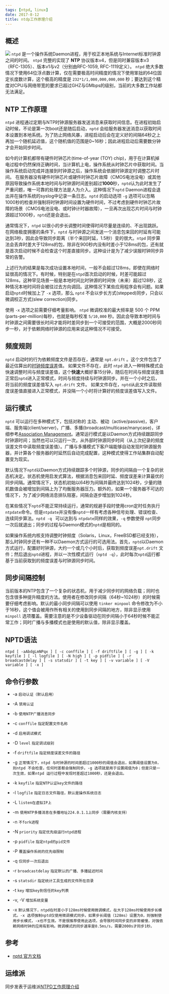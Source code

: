 ```yaml
---
tags: [ntpd, linux]
date: 2017-8-12
title: ntdp工作原理介绍
---
```


## 概述
![](/images/ntp.png)
```ntpd``` 是一个操作系统Daemon进程，用于校正本地系统与Internet标准时钟源之间的时间。
```ntpd``` 完整的实现了 **NTP** 协议版本v4，但是同时兼容版本v3（RFC-1305）、版本v1与v2（分别由RFC-1059, RFC-1119定义）。
```ntpd``` 绝大多数情况下使用64位浮点数计算，仅在需要极高时间精度的情况下使用笨拙的64位固定长度数计算，这个极高的精度是 ```232*1/1,000,000,000,000``` 秒；要达到这个精度对CPU与网络带宽的要求已超过GHZ与GMbps的级别，当前的大多数工作站都无法满足。

## NTP 工作原理
```ntpd``` 进程通过定期与NTP时钟源服务器发送消息来获取时间信息。在进程初始启动时候，不论是第一次boot还是随后启动，```nptd``` 会给服务器发送消息以获取时间本设置到本地系统。为了防止网络风暴，进程启动后会在定义好的间隔64秒之上再加一个随机延迟值，这个随机值的范围是0~16秒；因此进程启动后需要数分钟才会开始同步时间。

如今的计算机都带有硬件时钟芯片(time-of-year (TOY) chip)，用于在计算机掉电过程中仍然保持正确时间，当计算机上电，操作系统从时钟芯片中获取时间。当操作系统启动完成并连接到时钟源之后，操作系统会依据时钟源定时调整芯片时间。
在服务器没有硬件时钟芯片或硬件时钟芯片故障（CMOS电池没电）或其他原因导致操作系统本地时间与时钟源时间差别超过**1000**秒，```nptd```认为此时发生了严重问题，唯一可靠的处理方法是人为介入。这种情况下```nptd``` Daemon进程会退出并在操作系统的syslog中记录一条日志。```nptd``` 的启动选项 ```-g``` 选项可以忽略1000秒的检查并强制将时钟源时间设置为硬件时间，不过考虑到硬件时钟芯片故障的场景（CMOS电池没电、或时钟计时器故障），一旦再次出现芯片时间与时钟源超过1000秒，```nptd```还是会退出。

通常情况下，```ntpd``` 以很小的步长调整时间使得时间尽量是连续的、不出现跳跃。在网络极度拥塞的条件下，```nptd``` 与时钟源之间发送一个消息包来回的时延有可能达到3秒，因此会导致同步距离（半个来回时延，1.5秒）变的很大。```ntpd``` 同步算法会丢弃时差大于128ms的包，除非在900秒内没有时差小于128ms的包，还有就是首次启动时候不会检查这个时差直接同步。这种设计是为了减少误报时钟同步异常的告警。

上述行为的结果是每次成功设置本地时间，一般不会超过128ms，即使在网络时延很高的情况下。有时候，特别是在```ntpd```首次启动的时候，时差可能超过128ms，这种罕见场景一般是本地时间比时钟源的时间快（未来）超过128秒，这种情况本地时间将会被往过去方向调回。这种情况下某些应用程序会有问题。如果启动```nptd```时候加上了 ```-x``` 选项，那么 ```nptd``` 不会以步长方式(stepped)同步，只会以微调校正方式(slew correction)同步。

使用 ```-x``` 选项之前需要仔细考量影响。 ```ntpd``` 微调校准的最大频率是 500 个 PPM (parts-per-million)每秒，也就是每秒校准 ```5/10,000``` 秒。因此会导致本地时间与时钟源之间需要很长时间才能将时差同步到一个可接受的范围，大概是2000秒同步一秒，对于依赖网络时钟源的应用来说这种情况不可接受。

## 频度规则
```nptd``` 启动时的行为依赖频度文件是否存在，通常是 ```npt.drift``` 。这个文件包含了最近估算出的[时钟频度误差](http://www.ntp.org/ntpfaq/NTP-s-sw-clocks-quality.htm)值。
如果文件不存在，此时 ```ntpd``` 进入一种特殊模式会快速调整时间与频度误差值，这个**快速**大概好事15分钟，随后在时间与频度误差值正常后```nptd```进入正常模式，时间与频度持续与时钟源同步。并在一个小时之后，将当前的频度误差值写入 ```npt.drift``` 文件。
如果文件存在，```nptd```从此文件读取频度误差值直接进入正常模式，并没隔一个小时将计算好的频度误差值写入文件。

## 运行模式
```nptd``` 可以运行在多种模式下，包括对称的 主动、被动（active/passive)，客户端、服务端(client/server)，广播、多播(broadcast/multicase/manycase)，详细参考[Association Management](http://doc.ntp.org/4.1.0/assoc.htm)。通常运行模式是以Daemon方式持续跟踪同步时钟源时间；当然也可以只运行一次，从外部时钟源同步时间（从上次纪录的频度误差文件中读取频度误差值）。广播与多播模式下客户端能够自动发现时钟源服务器，并计算各个服务器的时延然后自动完成配置，这种模式使得工作站集群自动配置变为现实。

默认情况下```nptd```以Daemon方式持续跟踪多个时钟源，同步的间隔由一个复杂的状态机决定。状态机使用启发式算法，根据消息包来回时延、频度误差来计算最优的同步间隔。通常情况下，状态机初始以64秒为间隔并最终达到1024秒，少量的随机数值会被增加到间隔上为了均衡服务器压力。额外的，如果一个服务器不可达的情况下，为了减少网络消息排队阻塞，间隔会逐步增加到1024秒。

在某些情况下```nptd```不能正常持续运行，通常的规避手段时使用cron定时任务执行```ntpdate```命令。但是```ntpdate```并没有像```nptd```一样有考虑各种信号处理、错误检查、连续同步算法。```nptd -q ``` 可以达到与 ```ntpdate```同样的效果，```-q``` 参数使得 ```npt```同步一次后就退出；同步的过程与Daemon模式的```nptd```是相同的。

如果操作系统内核支持调整时钟频度（Solaris，Linux，FreeBSD都已经支持），那么时钟同步还有一种不以Daemon方式运行的可选用法。首先，```nptd```以Daemon方式运行，配置好时钟源，大约一个或几个小时后，获取到频度误差```npt.drift``` 文件；然后退出```nptd```进程，并以一次性模式运行（```nptd -q```），此时每次```nptd```运行都基于当前获取到的频度误差与时钟源同步时间。

## 同步间隔控制
当前版本的NTP包含了一个复杂的状态机，用于减少同步时的网络负载；同时也包含很多种提升精度的方法。使用者在修改同步间隔（64秒~1024秒）的时候需要仔细考虑影响。默认的最小同步间隔可以使用 ```tinker minpool``` 命令修改为不小于16秒，这个值会被用作所有相关的使用到同步间隔的地方，除非显示使用```minpoll``` 选项覆盖。需要注意的是不少设备驱动在同步间隔小于64秒时候不能正常工作；同时广播与多播模式也是使用的默认值，除非显示覆盖。

## NPTD语法
```
ntpd [ -aAbdgLmNPqx ] [ -c conffile ] [ -f driftfile ] [ -g ] [ -k keyfile ] [ -l logfile ] [ -N high ] [ -p pidfile ] [ -r broadcastdelay ] [ -s statsdir ] [ -t key ] [ -v variable ] [ -V variable ] [ -x ]
```

## 命令行参数
- -a 
```启动认证（默认启用）```

- -A
```禁用认证```

- -b
```使用NTP广播消息同步```

- -c ```conffile```
```指定配置文件名称```

- -d
```启用调试模式```

- -D ```level```
```指定调试级别```

- -f ```driftfile```
```指定频度误差文件的路径```

- -g
```正常情况下，ntpd 与时钟源的时间差超过1000秒的阈值会退出，如果阈值设置为0，则ntpd 不会检查，任何时差都会强制同步。-g 选项就是用于设置阈值为0；但是只是一次生效，如果ntpd 运行过程中发现时差超过1000秒，还是会退出。```

- -k ```keyfile```
```指定NTP认证key文件的路径```

- -l ```logfile```
```指定日志文件路径，默认是操作系统日志```

- -L
```listen在虚拟IP上```

- -m
```使用NTP多播消息在多播地址224.0.1.1上同步（需要内核支持）```

- -n
```不fork进程```

- -N ```priority```
```指定优先级运行ntpd进程```

- -p ```pidfile```
```指定ntpd的pid文件```

- -P
```覆盖操作系统的优先级限制```

- -q
```仅同步一次后退出```

- -r ```broadcastdelay```
```指定默认的广播、多播延迟时间```

- -s ```statsdir```
```指定统计工具生成的文件所在目录```

- -t ```key```
```增加key到信任的key列表```

- -v, -V
```增加系统变量```

- -x
```默认情况下，ntpd在时差小于128ms时候使用微调模式，在大于128ms时候使用步长模式。-x 选项强制nptd仅使用微调模式同步。如果步长阈值（128ms）设置为0，则强制使用步长模式，-x也不生效。不是很推荐使用此选项，会导致时间同步变的非常缓慢，对强依赖网络时钟的应用有影响。微调模式的同步速率是0.5ms/s，需要2000s才同步1秒。```

## 参考
- [nptd 官方文档](http://doc.ntp.org/4.1.0/ntpd.htm)

## 运维派
同步发表于运维派[NTPD工作原理介绍](http://www.yunweipai.com/archives/22246.html)